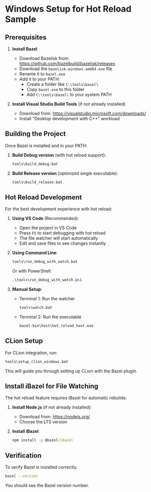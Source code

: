 # Windows Setup for Hot Reload Sample

## Prerequisites

1. **Install Bazel**
   - Download Bazelisk from: https://github.com/bazelbuild/bazelisk/releases
   - Download the `bazelisk-windows-amd64.exe` file
   - Rename it to `bazel.exe`
   - Add it to your PATH:
     - Create a folder like `C:\tools\bazel\`
     - Copy `bazel.exe` to this folder
     - Add `C:\tools\bazel\` to your system PATH

2. **Install Visual Studio Build Tools** (if not already installed)
   - Download from: https://visualstudio.microsoft.com/downloads/
   - Install "Desktop development with C++" workload

## Building the Project

Once Bazel is installed and in your PATH:

1. **Build Debug version** (with hot reload support):
   ```cmd
   tools\build_debug.bat
   ```

2. **Build Release version** (optimized single executable):
   ```cmd
   tools\build_release.bat
   ```

## Hot Reload Development

For the best development experience with hot reload:

1. **Using VS Code** (Recommended):
   - Open the project in VS Code
   - Press `F5` to start debugging with hot reload
   - The file watcher will start automatically
   - Edit and save files to see changes instantly

2. **Using Command Line**:
   ```cmd
   tools\run_debug_with_watch.bat
   ```
   Or with PowerShell:
   ```powershell
   .\tools\run_debug_with_watch.ps1
   ```

3. **Manual Setup**:
   - Terminal 1: Run the watcher
     ```cmd
     tools\watch.bat
     ```
   - Terminal 2: Run the executable
     ```cmd
     bazel-bin\host\hot_reload_host.exe
     ```

## CLion Setup

For CLion integration, run:
```cmd
tools\setup_clion_windows.bat
```

This will guide you through setting up CLion with the Bazel plugin.

## Install iBazel for File Watching

The hot reload feature requires iBazel for automatic rebuilds:

1. **Install Node.js** (if not already installed):
   - Download from: https://nodejs.org/
   - Choose the LTS version

2. **Install iBazel**:
   ```cmd
   npm install -g @bazel/ibazel
   ```

## Verification

To verify Bazel is installed correctly:
```cmd
bazel --version
```

You should see the Bazel version number.